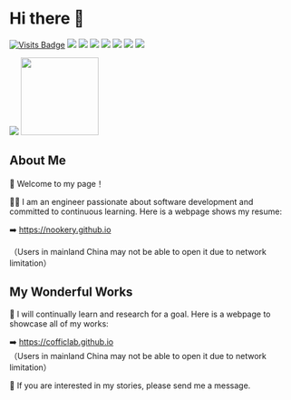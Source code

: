 # Hi there 👋

[![Visits Badge](https://badges.pufler.dev/visits/nookery/badge-it)](https://badges.pufler.dev)
![](https://img.shields.io/badge/-HTML5-E34F26?logo=html5&logoColor=white)
![](https://img.shields.io/badge/-CSS3-1572B6?logo=css3)
![](https://img.shields.io/badge/-JavaScript-oringe?logo=javascript)
![](https://img.shields.io/badge/-PHP-oringe?logo=php)
![](https://img.shields.io/badge/-Laravel-oringe?logo=Laravel)
![](https://img.shields.io/badge/-Swift-oringe?logo=Swift)
![](https://img.shields.io/badge/-Flutter-oringe?logo=Flutter)

<div align="start">
    <img  src="https://github-readme-stats-git-masterrstaa-rickstaa.vercel.app/api/top-langs/?username=nookery&hide_title=true&hide_border=false&layout=compact&langs_count=6&text_color=000&icon_color=fff&theme=graywhite&bg_color=ffffee" />
    <img height="137px" src="https://github-readme-stats.vercel.app/api?username=nookery&show_icons=true&theme=github_dark_dimmed&hide_title=true" />
</div>

## About Me

👋 Welcome to my page！

🧑‍💼 I am an engineer passionate about software development and committed to continuous learning. Here is a webpage shows my resume:

➡️ <https://nookery.github.io>  

（Users in mainland China may not be able to open it due to network limitation）

## My Wonderful Works

💪 I will continually learn and research for a goal. Here is a webpage to showcase all of my works:

➡️ <https://cofficlab.github.io>  
（Users in mainland China may not be able to open it due to network limitation）

🍉 If you are interested in my stories, please send me a message.

